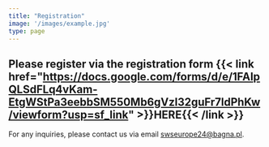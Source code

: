 ```yaml
---
title: "Registration"
image: '/images/example.jpg'
type: page
---
```

## Please register via the registration form {{< link href="https://docs.google.com/forms/d/e/1FAIpQLSdFLq4vKam-EtgWStPa3eebbSM550Mb6gVzl32guFr7ldPhKw/viewform?usp=sf_link" >}}HERE{{< /link >}}

For any inquiries, please contact us via email swseurope24@bagna.pl.

